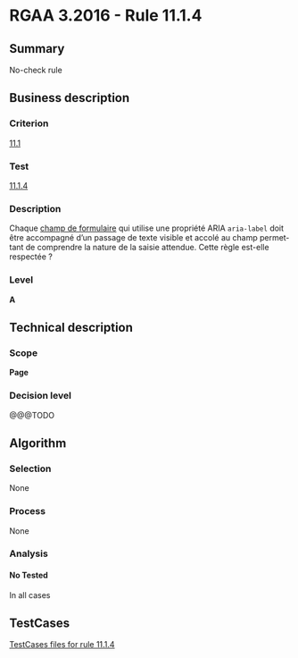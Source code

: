 # RGAA 3.2016 - Rule 11.1.4

## Summary
No-check rule


## Business description

### Criterion
[11.1](http://references.modernisation.gouv.fr/rgaa-accessibilite/criteres.html#crit-11-1)

### Test
[11.1.4](http://references.modernisation.gouv.fr/rgaa-accessibilite/criteres.html#test-11-1-4)

### Description
<div lang="fr">Chaque <a href="http://references.modernisation.gouv.fr/rgaa-accessibilite/glossaire.html#champ-de-saisie-de-formulaire">champ de formulaire</a> qui utilise une propri&#xE9;t&#xE9; ARIA <code lang="en">aria-label</code> doit &#xEA;tre accompagn&#xE9; d&#x2019;un passage de texte visible et accol&#xE9; au champ permettant de comprendre la nature de la saisie attendue. Cette r&#xE8;gle est-elle respect&#xE9;e&nbsp;?</div>

### Level
**A**


## Technical description

### Scope
**Page**

### Decision level
@@@TODO


## Algorithm

### Selection
None

### Process
None

### Analysis

#### No Tested
In all cases


##  TestCases

[TestCases files for rule 11.1.4](https://github.com/Asqatasun/Asqatasun/tree/develop/rules/rules-rgaa3.2016/src/test/resources/testcases/rgaa32016/Rgaa32016Rule110104/)


